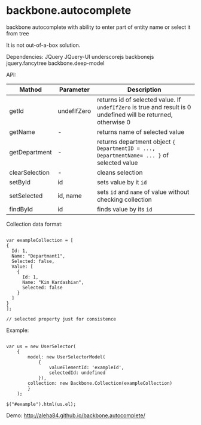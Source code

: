 backbone.autocomplete
=====================

backbone autocomplete with ability to enter part of entity name or select it from tree

It is not out-of-a-box solution. 

Dependencies:
JQuery
JQuery-UI
underscorejs
backbonejs
jquery.fancytree
backbone.deep-model


API:

Mathod  | Parameter | Description
------------- | -------------  | ------------- 
getId  | undefIfZero | returns id of selected value. If `undefIfZero` is true and result is 0 undefined will be returned, otherwise 0
getName | - | returns name of selected value
getDepartment | - | returns department object `{ DepartmentID = ..., DepartmentName= ... }` of selected value
clearSelection | - | cleans selection
setById | id | sets value by it `id`
setSelected | id, name | sets `id` and `name` of value without checking collection
findById | id | finds value by its `id`

Collection data format:

```

var exampleCollection = [
{
  Id: 1,
  Name: "Departmant1",
  Selected: false,
  Value: [
    {
      Id: 1,
      Name: "Kim Kardashian",
      Selected: false
    }
  ]
}
];

// selected property just for consistence

```


Example: 

```

var us = new UserSelector(
	{ 
		model: new UserSelectorModel(
			{ 
				valueElementId: 'exampleId', 
				selectedId: undefined
			}), 
  		collection: new Backbone.Collection(exampleCollection) 
    	}
    );

$("#example").html(us.el);

```
Demo: 
http://aleha84.github.io/backbone.autocomplete/
